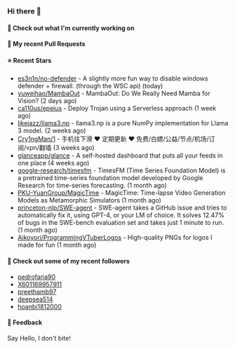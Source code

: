### Hi there 👋

#### 👷 Check out what I'm currently working on

#### 🔨 My recent Pull Requests


#### ⭐ Recent Stars

- [es3n1n/no-defender](https://github.com/es3n1n/no-defender) - A slightly more fun way to disable windows defender &#43; firewall. (through the WSC api) (today)
- [yuweihao/MambaOut](https://github.com/yuweihao/MambaOut) - MambaOut: Do We Really Need Mamba for Vision? (2 days ago)
- [ca110us/epeius](https://github.com/ca110us/epeius) - Deploy Trojan using a Serverless approach (1 week ago)
- [likejazz/llama3.np](https://github.com/likejazz/llama3.np) - llama3.np is a pure NumPy implementation for Llama 3 model. (2 weeks ago)
- [Cry1ngMan/1](https://github.com/Cry1ngMan/1) - 手机往下滑 ❤️ 定期更新 ❤️ 免费/白嫖/公益/节点/机场/订阅/vpn/翻墙 (3 weeks ago)
- [glanceapp/glance](https://github.com/glanceapp/glance) - A self-hosted dashboard that puts all your feeds in one place (4 weeks ago)
- [google-research/timesfm](https://github.com/google-research/timesfm) - TimesFM (Time Series Foundation Model) is a pretrained time-series foundation model developed by Google Research for time-series forecasting. (1 month ago)
- [PKU-YuanGroup/MagicTime](https://github.com/PKU-YuanGroup/MagicTime) - MagicTime: Time-lapse Video Generation Models as Metamorphic Simulators (1 month ago)
- [princeton-nlp/SWE-agent](https://github.com/princeton-nlp/SWE-agent) - SWE-agent takes a GitHub issue and tries to automatically fix it, using GPT-4, or your LM of choice. It solves 12.47% of bugs in the SWE-bench evaluation set and takes just 1 minute to run. (1 month ago)
- [Aikoyori/ProgrammingVTuberLogos](https://github.com/Aikoyori/ProgrammingVTuberLogos) - High-quality PNGs for logos I made for fun  (1 month ago)

#### 👯 Check out some of my recent followers

- [pedrofaria90](https://github.com/pedrofaria90)
- [X601169957911](https://github.com/X601169957911)
- [preethamb97](https://github.com/preethamb97)
- [deepsea514](https://github.com/deepsea514)
- [hoanbi1812000](https://github.com/hoanbi1812000)

#### 💬 Feedback

Say Hello, I don't bite!